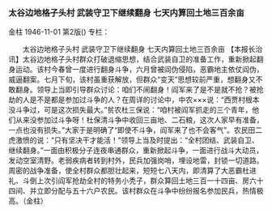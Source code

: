 ### 太谷边地格子头村  武装守卫下继续翻身  七天内算回土地三百余亩
金柱
1946-11-01
第2版()
专栏：

　　太谷边地格子头村
    武装守卫下继续翻身
    七天内算回土地三百余亩
    【本报长治讯】太谷边地格子头村群众打破退缩思想，结合武装自卫的准备工作，重新掀起翻身运动。该村今春曾一度进行翻身斗争，六月曾被阎伪侵陷，恶霸地主依仗阎伪，威逼翻案。七月下旬，该村虽重获解放，但群众“变天”思想较前严重，想翻身又不敢翻身。领导上当即引导群众讨论：咱们不闹翻身！阎军来了是不是就不抢？被抢劫的人是不是都是参加过斗争的人？在周详的讨论中，中农×××说：“西贾村根本没斗争过，可是这次损失最大。”贫农杜三保说：“咱村被阎军抓走的三个青年，他们从来没参加过斗争呀！杜保清斗争中收回三亩地、二石粮，这次人家早有准备，一点也没有损失。”大家于是明确了“即使不斗争，阎军来了也不会客气”。农民田二虎激愤的说：“只有坚决干才能活！”领导上当及时提出：“全村团结、武装自卫、继续翻身。”一面由积极分子连夜串通群众，重新掀起斗争，一面进行战斗大动员，发动空室清野。老弱疾病者转到村外，民兵加强岗哨，埋设地雷，封锁一切道路。周密的战争准备，使全村群众都胆壮起来，短短七八天内，即清算了大恶霸杜进礼、斗倒上次引阎军抢劫全村的特务小秃子，群众算回土地三百一十四亩、房六十四间、并立即分配与五十六户农民。该村群众在斗争中纷纷报名参加民兵，热情极高。（金柱）
